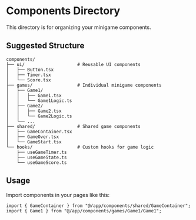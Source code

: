 # Components Directory

This directory is for organizing your minigame components.

## Suggested Structure

```
components/
├── ui/                    # Reusable UI components
│   ├── Button.tsx
│   ├── Timer.tsx
│   └── Score.tsx
├── games/                 # Individual minigame components
│   ├── Game1/
│   │   ├── Game1.tsx
│   │   └── Game1Logic.ts
│   ├── Game2/
│   │   ├── Game2.tsx
│   │   └── Game2Logic.ts
│   └── ...
├── shared/                # Shared game components
│   ├── GameContainer.tsx
│   ├── GameOver.tsx
│   └── GameStart.tsx
└── hooks/                 # Custom hooks for game logic
    ├── useGameTimer.ts
    ├── useGameState.ts
    └── useGameScore.ts
```

## Usage

Import components in your pages like this:

```tsx
import { GameContainer } from "@/app/components/shared/GameContainer";
import { Game1 } from "@/app/components/games/Game1/Game1";
```
